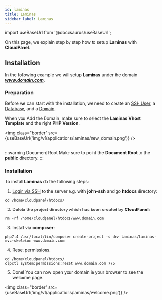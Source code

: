 ```yaml
---
id: laminas
title: Laminas
sidebar_label: Laminas
---
```


import useBaseUrl from '@docusaurus/useBaseUrl';

On this page, we explain step by step how to setup **Laminas** with **CloudPanel**.

## Installation

In the following example we will setup **Laminas** under the domain ***www.domain.com***.

### Preparation

Before we can start with the installation, we need to create an [SSH User](users#adding-a-user), a [Database](databases#adding-a-database), and a [Domain](domains#adding-a-domain).

When you [Add the Domain](domains#adding-a-domain), make sure to select the **Laminas Vhost Template** and the right **PHP Version**.

<img class="border" src={useBaseUrl('img/v1/applications/laminas/new_domain.png')} /> <br /><br />

:::warning Document Root
Make sure to point the **Document Root** to the **public** directory.
:::

### Installation

To install **Laminas** do the following steps:

1. [Login via SSH](users#ssh-login) to the server e.g. with **john-ssh** and go **htdocs** directory:

```
cd /home/cloudpanel/htdocs/
```

2. Delete the project directory which has been created by **CloudPanel**:

```
rm -rf /home/cloudpanel/htdocs/www.domain.com
```

3. Install via **composer**:

```
php7.4 /usr/local/bin/composer create-project -s dev laminas/laminas-mvc-skeleton www.domain.com
```

4. Reset permissions.

```
cd /home/cloudpanel/htdocs/
clpctl system:permissions:reset www.domain.com 775
```

5. Done! You can now open your domain in your browser to see the welcome page.

<img class="border" src={useBaseUrl('img/v1/applications/laminas/welcome.png')} /> 

